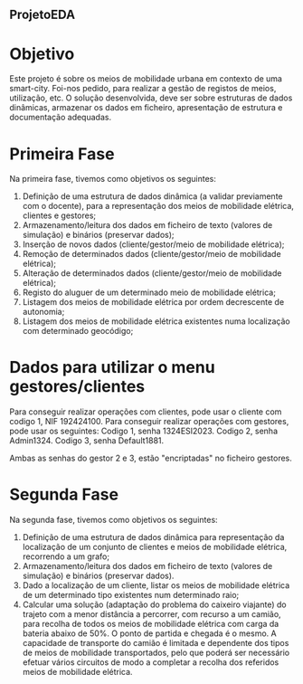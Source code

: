 ## ProjetoEDA
# Objetivo
Este projeto é sobre os meios de mobilidade urbana em contexto de uma smart-city. Foi-nos pedido, para realizar a gestão de registos de meios, utilização, etc. O solução desenvolvida, deve ser sobre estruturas de dados dinâmicas, armazenar os dados em ficheiro, apresentação de estrutura e documentação adequadas.
# Primeira Fase
Na primeira fase, tivemos como objetivos os seguintes:
1. Definição de uma estrutura de dados dinâmica (a validar previamente com o docente), para a representação dos meios de mobilidade elétrica, clientes e gestores;
2. Armazenamento/leitura dos dados em ficheiro de texto (valores de simulação) e binários (preservar dados);
3. Inserção de novos dados (cliente/gestor/meio de mobilidade elétrica);
4. Remoção de determinados dados (cliente/gestor/meio de mobilidade elétrica);
5. Alteração de determinados dados (cliente/gestor/meio de mobilidade elétrica);
6. Registo do aluguer de um determinado meio de mobilidade elétrica;
7. Listagem dos meios de mobilidade elétrica por ordem decrescente de autonomia;
8. Listagem dos meios de mobilidade elétrica existentes numa localização com determinado geocódigo;

# Dados para utilizar o menu gestores/clientes

Para conseguir realizar operações com clientes, pode usar o cliente com codigo 1, NIF 192424100.
Para conseguir realizar operações com gestores, pode usar os seguintes:
Codigo 1, senha 1324ESI2023.
Codigo 2, senha Admin1324.
Codigo 3, senha Default1881.

Ambas as senhas do gestor 2 e 3, estão "encriptadas" no ficheiro gestores.

# Segunda Fase
Na segunda fase, tivemos como objetivos os seguintes:
1. Definição de uma estrutura de dados dinâmica para representação da localização de um conjunto de clientes e meios de mobilidade elétrica, recorrendo a um grafo;
2. Armazenamento/leitura dos dados em ficheiro de texto (valores de simulação) e binários (preservar dados). 
3. Dado a localização de um cliente, listar os meios de mobilidade elétrica de um determinado tipo existentes
num determinado raio;
4. Calcular uma solução (adaptação do problema do caixeiro viajante) do trajeto com a menor distância a percorrer, com recurso a um camião, para recolha de todos os meios de mobilidade elétrica com carga da bateria abaixo de 50%. O ponto de partida e chegada é o mesmo. A capacidade de transporte do camião é limitada e dependente dos tipos de meios de mobilidade transportados, pelo que poderá ser necessário efetuar vários circuitos de modo a completar a recolha dos referidos meios de mobilidade elétrica.
